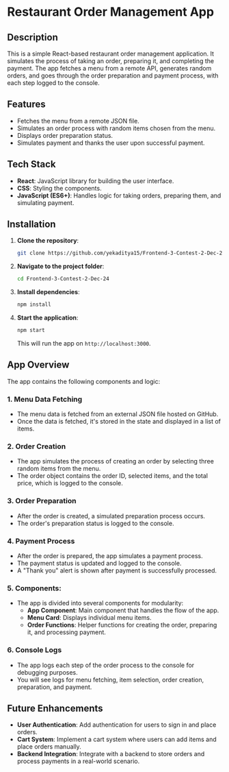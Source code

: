 
# Restaurant Order Management App

## Description

This is a simple React-based restaurant order management application. It simulates the process of taking an order, preparing it, and completing the payment. The app fetches a menu from a remote API, generates random orders, and goes through the order preparation and payment process, with each step logged to the console.

## Features

- Fetches the menu from a remote JSON file.
- Simulates an order process with random items chosen from the menu.
- Displays order preparation status.
- Simulates payment and thanks the user upon successful payment.

## Tech Stack

- **React**: JavaScript library for building the user interface.
- **CSS**: Styling the components.
- **JavaScript (ES6+)**: Handles logic for taking orders, preparing them, and simulating payment.

## Installation

1. **Clone the repository**:
   ```bash
   git clone https://github.com/yekaditya15/Frontend-3-Contest-2-Dec-24.git
   ```

2. **Navigate to the project folder**:
   ```bash
   cd Frontend-3-Contest-2-Dec-24
   ```

3. **Install dependencies**:
   ```bash
   npm install
   ```

4. **Start the application**:
   ```bash
   npm start
   ```

   This will run the app on `http://localhost:3000`.

## App Overview

The app contains the following components and logic:

### 1. **Menu Data Fetching**
   - The menu data is fetched from an external JSON file hosted on GitHub.
   - Once the data is fetched, it's stored in the state and displayed in a list of items.

### 2. **Order Creation**
   - The app simulates the process of creating an order by selecting three random items from the menu.
   - The order object contains the order ID, selected items, and the total price, which is logged to the console.

### 3. **Order Preparation**
   - After the order is created, a simulated preparation process occurs.
   - The order's preparation status is logged to the console.

### 4. **Payment Process**
   - After the order is prepared, the app simulates a payment process.
   - The payment status is updated and logged to the console.
   - A "Thank you" alert is shown after payment is successfully processed.

### 5. **Components**:
   - The app is divided into several components for modularity:
     - **App Component**: Main component that handles the flow of the app.
     - **Menu Card**: Displays individual menu items.
     - **Order Functions**: Helper functions for creating the order, preparing it, and processing payment.

### 6. **Console Logs**
   - The app logs each step of the order process to the console for debugging purposes.
   - You will see logs for menu fetching, item selection, order creation, preparation, and payment.



## Future Enhancements

- **User Authentication**: Add authentication for users to sign in and place orders.
- **Cart System**: Implement a cart system where users can add items and place orders manually.
- **Backend Integration**: Integrate with a backend to store orders and process payments in a real-world scenario.


